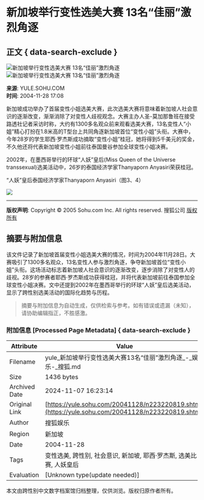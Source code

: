 # 新加坡举行变性选美大赛 13名“佳丽”激烈角逐  

## 正文 { data-search-exclude }


![新加坡举行变性选美大赛 13名“佳丽”激烈角逐](https://photo.sohu.com/20041128/Img223220820.jpg)  
![新加坡举行变性选美大赛 13名“佳丽”激烈角逐](https://photo.sohu.com/20041128/Img223220821.jpg)  

**来源**: YULE.SOHU.COM  
**时间**: 2004-11-28 17:08  

新加坡成功举办了首届变性小姐选美大赛，此次选美大赛将意味着新加坡人社会意识的逐渐改变，渐渐消除了对变性人歧视观念。大赛主办人圣-莫加那鲁班在接受路透社记者采访时称，大约有1300多名观众前来观看选美大赛，13名变性人“小姐”精心打扮在1.8米高的T型台上共同角逐新加坡首位“变性小姐”头衔。大赛中，今年28岁的学生耶西·罗杰斯成功摘取“变性小姐”桂冠，她将得到5千美元的奖金，不久他还将代表新加坡变性小姐前往泰国曼谷参加全球变性小姐决赛。  

2002年，在墨西哥举行的环球“人妖”皇后(Miss Queen of the Universe transsexual)选美活动中，26岁的泰国经济学家Thanyaporn Anyasiri荣获桂冠。  

“人妖”皇后泰国经济学家Thanyaporn Anyasiri（图3、4）  

![](https://images.sohu.com/ccc.gif)

---

**版权声明**: Copyright © 2005 Sohu.com Inc. All rights reserved. 搜狐公司 [版权所有](https://www.sohu.com/about/copyright.html)  

## 摘要与附加信息

<!-- tcd_abstract -->
该文件记录了新加坡首届变性小姐选美大赛的情况，时间为2004年11月28日。大赛吸引了1300多名观众，13名变性人参与激烈角逐，争夺新加坡首位“变性小姐”头衔。这场活动标志着新加坡人社会意识的逐渐改变，逐步消除了对变性人的歧视。28岁的参赛者耶西·罗杰斯成功获得桂冠，并将代表新加坡前往泰国参加全球变性小姐决赛。文中还提到2002年在墨西哥举行的环球“人妖”皇后选美活动，显示了跨性别选美活动的国际化趋势与历程。
<!-- tcd_abstract_end -->

> 摘要与附加信息为自动生成，仅供检索与参考。如有错误或遗漏（未知），请协助编辑指正，不胜感激。

### 附加信息 [Processed Page Metadata] { data-search-exclude }

| Attribute       | Value                                  |
|-----------------|----------------------------------------|
| Filename        | yule_新加坡举行变性选美大赛13名“佳丽”激烈角逐_-_娱乐-_搜狐.md                             |
| Size            | 1436 bytes                           |
| Archived Date   | 2024-11-07 16:23:14                             |
| Original Link   | [https://yule.sohu.com/20041128/n223220819.shtml](https://yule.sohu.com/20041128/n223220819.shtml)                       |
| Author          | 搜狐娱乐                               |
| Region          | 新加坡                               |
| Date            | 2004-11-28                                 |
| Tags            | 变性选美, 跨性别, 社会意识, 新加坡, 耶西·罗杰斯, 选美比赛, 人妖皇后                                 |
| Evaluation            | [Unknown type(update needed)]                                 |
<!-- tcd_table_end -->

本文由跨性别中文数字档案馆归档整理，仅供浏览。版权归原作者所有。
